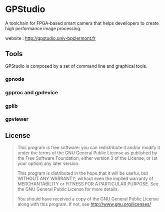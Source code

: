 # GPStudio

A toolchain for FPGA-based smart camera that helps devellopers to
create high performance image processing. 

website : <http://gpstudio.univ-bpclermont.fr>

## Tools
GPStudio is composed by a set of command line and graphical tools.

### gpnode

### gpproc and gpdevice

### gplib

### gpviewer


## License
> This program is free software: you can redistribute it and/or modify
> it under the terms of the GNU General Public License as published by
> the Free Software Foundation, either version 3 of the License, or
> (at your option) any later version.
> 
> This program is distributed in the hope that it will be useful,
> but WITHOUT ANY WARRANTY; without even the implied warranty of
> MERCHANTABILITY or FITNESS FOR A PARTICULAR PURPOSE.  See the
> GNU General Public License for more details.
> 
> You should have received a copy of the GNU General Public License
> along with this program.  If not, see <http://www.gnu.org/licenses/>
